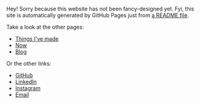 Hey! Sorry because this website has not been fancy-designed yet. Fyi, this site is automatically generated by GitHub Pages just from [a README file](https://github.com/mufidu/mufidu.com/blob/main/README.md).

Take a look at the other pages:

-   [Things I've made](https://mufidu.com/projects)
-   [Now](https://mufidu.com/now)
-   [Blog](https://blog.mufidu.com)

Or the other links:

-   [GitHub](https://github.com/mufidu)
-   [LinkedIn](https://linkedin.com/in/mufidu)
-   [Instagram](https://instagram.com/mufidu_)
-   [Email](mailto:me@mufidu.com)
